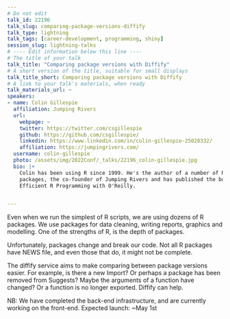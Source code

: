 ```yaml
---
# Do not edit
talk_id: 22196
talk_slug: comparing-package-versions-diffify
talk_type: lightning
talk_tags: [career-development, programming, shiny]
session_slug: lightning-talks
# ---- Edit information below this line ----
# The title of your talk
talk_title: "Comparing package versions with Diffify"
# A short version of the title, suitable for small displays
talk_title_short: Comparing package versions with Diffify
# A link to your talk's materials, when ready
talk_materials_url: ~
speakers:
- name: Colin Gillespie
  affiliation: Jumping Rivers
  url:
    webpage: ~
    twitter: https://twitter.com/csgillespie
    github: https://github.com/csgillespie/
    linkedin: https://www.linkedin.com/in/colin-gillespie-25028332/
    affiliation: https://jumpingrivers.com/
  username: colin-gillespie
  photo: /assets/img/2022Conf/_talks/22196_colin-gillespie.jpg
  bio: |+
    Colin has been using R since 1999. He's the author of a number of R
    packages, the co-founder of Jumping Rivers and has published the book
    Efficient R Programming with O'Reilly.


---
```


<!-- ABSTRACT ----
Please write abstract below. You may use simple markdown (links, code style, bold, italics)
-->

Even when we run the simplest of R scripts, we are using dozens of R packages.
We use packages for data cleaning, writing reports, graphics and modelling. One
of the strengths of R, is the depth of packages.

Unfortunately, packages change and break our code. Not all R packages have NEWS
file, and even those that do, it might not be complete.

The diffify service aims to make comparing between package versions easier.
For example, is there a new Import? Or perhaps a package has been removed from
Suggests? Maybe the arguments of a function have changed? Or a function is no
longer exported. Diffify can help.

NB: We have completed the back-end infrastructure, and are currently working on
the front-end. Expected launch: ~May 1st
